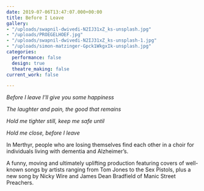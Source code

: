 ```yaml
---
date: 2019-07-06T13:47:07.000+00:00
title: Before I Leave
gallery:
- "/uploads/swapnil-dwivedi-N2IJ31xZ_ks-unsplash.jpg"
- "/uploads/PROEGELHOEF.jpg"
- "/uploads/swapnil-dwivedi-N2IJ31xZ_ks-unsplash-1.jpg"
- "/uploads/simon-matzinger-Gpck1WkgxIk-unsplash.jpg"
categories:
  performance: false
  design: true
  theatre_making: false
current_work: false

---
```

_Before I leave I’ll give you some happiness_

_The laughter and pain, the good that remains_

_Hold me tighter still, keep me safe until_

_Hold me close, before I leave_

In Merthyr, people who are losing themselves find each other in a choir for individuals living with dementia and Alzheimer’s.

A funny, moving and ultimately uplifting production featuring covers of well-known songs by artists ranging from Tom Jones to the Sex Pistols, plus a new song by Nicky Wire and James Dean Bradfield of Manic Street Preachers.